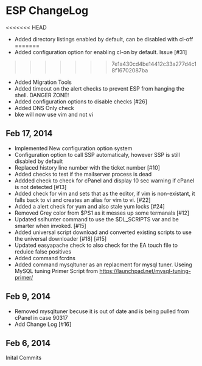 ESP ChangeLog
============

<<<<<<< HEAD
 * Added directory listings enabled by default, can be disabled with cl-off
=======
 * Added configuration option for enabling cl-on by default.   Issue [#31]
>>>>>>> 7e1a430cd4be14412c33a277d4c18f16702087ba
 * Added Migration Tools
 * Added timeout on the alert checks to prevent ESP from hanging the shell. DANGER ZONE!
 * Added configuration options to disable checks [#26]
 * Added DNS Only check
 * bke will now use vim and not vi


Feb 17, 2014
--------------
 * Implemented New configuration option system
 * Configuration option to call SSP automaticaly, however SSP is still disabled by default
 * Replaced history line number with the ticket number [#10]
 * Added checks to test if the mailserver process is dead
 * Addded check to check for cPanel and display 10 sec warning if cPanel is not detected [#13]
 * Added check for vim and sets that as the editor,  if vim is non-existant, it falls back to vi and creates an alias for vim to vi. [#22] 
 * Added a alert check for yum and also stale yum locks [#24]
 * Removed Grey color from $PS1 as it messes up some termanals [#12]
 * Updated sslhunter command to use the $DL_SCRIPTS var and be smarter when invoked. [#15]
 * Added universal script download and converted existing scripts to use the universal downloader [#18] [#15]
 * Updated easyapache check to also check for the EA touch file to reduice false positives
 * Added command fcrdns
 * Added command mysqltuner as an replacment for mysql tuner.  Useing MySQL tuning Primer Script from https://launchpad.net/mysql-tuning-primer/

Feb 9, 2014
-----------
 * Removed mysqltuner becuse it is out of date and is being pulled from cPanel in case 90317
 * Add Change Log [#16]

Feb 6, 2014
-----------
Inital Commits
